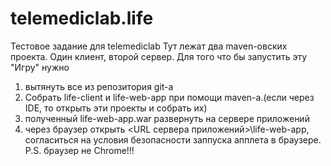 # telemediclab.life
Тестовое задание для telemediclab
Тут лежат два maven-овских проекта. Один клиент, второй сервер. 
Для того что бы запустить эту "Игру" нужно
1. вытянуть все из репозитория git-а
2. Собрать life-client и life-web-app при помощи maven-а.(если через IDE, то открыть эти проекты и собрать их)
3. полученный life-web-app.war развернуть на сервере приложений
4. через браузер открыть <URL сервера приложений>\life-web-app, согласиться на условия безопасности заппуска апплета в браузере.
P.S. браузер не Chrome!!!
